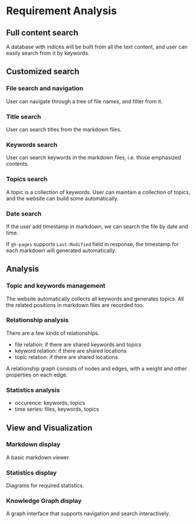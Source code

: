 
# Requirement Analysis

## Full content search
A database with indices will be built from all the text content, and user can easily search from it by keywords.

## Customized search

### File search and navigation
User can navigate through a tree of file names, and filter from it.

### Title search
User can search titles from the markdown files.

### Keywords search
User can search keywords in the markdown files, i.e. those emphasized contents.

### Topics search
A topic is a collection of keywords. User can maintain a collection of topics, and the website can build some automatically.

### Date search
If the user add timestamp in markdown, we can search the file by date and time.

If `gh-pages` supports `Last-Modified` field in response, the timestamp for each markdown will generated automatically.

## Analysis

### Topic and keywords management
The website automatically collects all keywords and generates topics. All the related positions in markdown files are recorded too.

### Relationship analysis
There are a few kinds of relationships.

  * file relation: if there are shared keywords and topics
  * keyword relation: if there are shared locations 
  * topic relation: if there are shared locations
  
A relationship graph consists of nodes and edges, with a weight and other properties on each edge.

### Statistics analysis

  * occurence: keywords, topics
  * time series: files, keywords, topics

## View and Visualization

### Markdown display

A basic markdown viewer.

### Statistics display
Diagrams for required statistics.

### Knowledge Graph display

A graph interface that supports navigation and search interactively.



